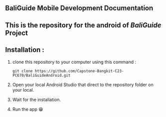 ## BaliGuide Mobile Development Documentation
This is the repository for the android of <i>BaliGuide</i> Project
---
## Installation :
1. clone this repository to your computer using this command :
    ```
    git clone https://github.com/Capstone-Bangkit-C23-PC670/BaliGuideAndroid.git
    ```

2. Open your local Android Studio that direct to the repository folder on your local.

3. Wait for the installation.

4. Run the app 😁

